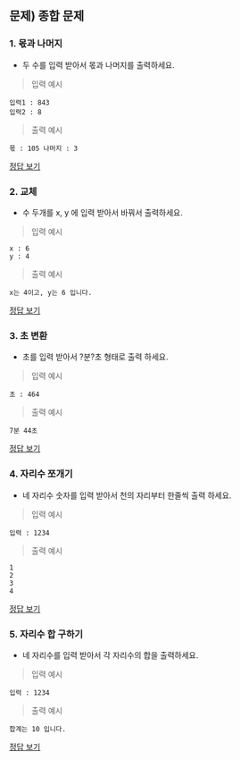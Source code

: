 ## 문제) 종합 문제

### 1. 몫과 나머지 
* 두 수를 입력 받아서 몫과 나머지를 출력하세요.

> 입력 예시

```
입력1 : 843
입력2 : 8
```

> 출력 예시

```
몫 : 105 나머지 : 3
```

[정답 보기](quiz03_1.py)

### 2. 교체
* 수 두개를 x, y 에 입력 받아서 바꿔서 출력하세요.

> 입력 예시

```
x : 6
y : 4
```

> 출력 예시

```
x는 4이고, y는 6 입니다.
```

[정답 보기](quiz03_2.py)

### 3. 초 변환
* 초를 입력 받아서 ?분?초 형태로 출력 하세요.

> 입력 예시

```
초 : 464
```

> 출력 예시

```
7분 44초
```

[정답 보기](quiz03_3.py)

### 4. 자리수 쪼개기
* 네 자리수 숫자를 입력 받아서 천의 자리부터 한줄씩 출력 하세요.

> 입력 예시

```
입력 : 1234
```

> 출력 예시

```
1
2
3
4
```

[정답 보기](quiz03_4.py)

### 5. 자리수 합 구하기
* 네 자리수를 입력 받아서 각 자리수의 합을 출력하세요.

> 입력 예시

```
입력 : 1234
```

> 출력 예시

```
합계는 10 입니다. 
```

[정답 보기](quiz03_5.py)